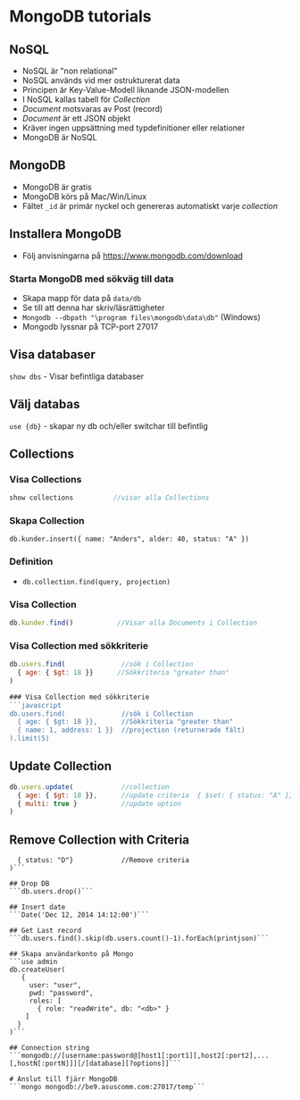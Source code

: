 # MongoDB tutorials

## NoSQL 
* NoSQL är "non relational"
* NoSQL används vid mer ostrukturerat data
* Principen är Key-Value-Modell liknande JSON-modellen
* I NoSQL kallas tabell för _Collection_
* _Document_ motsvaras av Post (record)
* _Document_ är ett JSON objekt
* Kräver ingen uppsättning med typdefinitioner eller relationer
* MongoDB är NoSQL

## MongoDB
* MongoDB är gratis
* MongoDB körs på Mac/Win/Linux
* Fältet ```_id``` är primär nyckel och genereras automatiskt varje _collection_

## Installera MongoDB
* Följ anvisningarna på https://www.mongodb.com/download

### Starta MongoDB med sökväg till data
* Skapa mapp för data på ```data/db```
* Se till att denna har skriv/läsrättigheter
* ```Mongodb --dbpath "\program files\mongodb\data\db"``` (Windows)
* Mongodb lyssnar på TCP-port 27017

## Visa databaser
```show dbs``` - Visar befintliga databaser

## Välj databas
```use {db}``` - skapar ny db och/eller switchar till befintlig

## Collections

### Visa Collections
```javascript
show collections          //visar alla Collections
```

### Skapa Collection
```db.kunder.insert({ name: "Anders", alder: 40, status: "A" })```

### Definition
* ```db.collection.find(query, projection)```

### Visa Collection
```javascript
db.kunder.find()           //Visar alla Documents i Collection
```

### Visa Collection med sökkriterie
```javascript
db.users.find(              //sök i Collection
  { age: { $gt: 18 }}      //Sökkriteria "greater than"
)

### Visa Collection med sökkriterie
```javascript
db.users.find(              //sök i Collection
  { age: { $gt: 18 }},      //Sökkriteria "greater than"
  { name: 1, address: 1 }}  //projection (returnerade fält)
).limit(5)
```

## Update Collection
```javascript
db.users.update(            //collection
  { age: { $gt: 18 }},      //update criteria  { $set: { status: "A" }},   //update actio
  { multi: true }           //update option
)
```

## Remove Collection with Criteria
```db.users.remove(
  { status: "D"}            //Remove criteria
)```

## Drop DB
```db.users.drop()```

## Insert date
```Date('Dec 12, 2014 14:12:00')```

## Get Last record
```db.users.find().skip(db.users.count()-1).forEach(printjson)```

## Skapa användarkonto på Mongo
```use admin
db.createUser(
   {
     user: "user",
     pwd: "password",
     roles: [
       { role: "readWrite", db: "<db>" }
    ]
  }
)```

## Connection string
```mongodb://[username:password@]host1[:port1][,host2[:port2],...[,hostN[:portN]]][/[database][?options]]```

# Anslut till fjärr MongoDB
```mongo mongodb://be9.asuscomm.com:27017/temp```